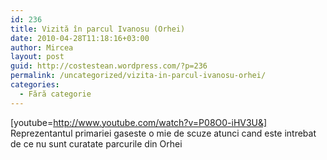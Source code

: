 ```yaml
---
id: 236
title: Vizită în parcul Ivanosu (Orhei)
date: 2010-04-28T11:18:16+03:00
author: Mircea
layout: post
guid: http://costestean.wordpress.com/?p=236
permalink: /uncategorized/vizita-in-parcul-ivanosu-orhei/
categories:
  - Fără categorie
---
```

[youtube=http://www.youtube.com/watch?v=P08O0-iHV3U&]  
Reprezentantul primariei gaseste o mie de scuze atunci cand este intrebat de ce nu sunt curatate parcurile din Orhei<!--more-->